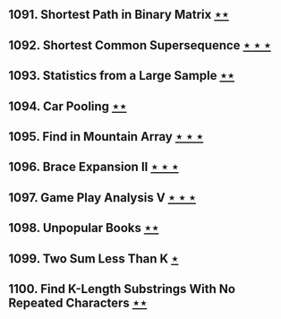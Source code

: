 ## 1091. Shortest Path in Binary Matrix [$\star\star$](https://leetcode.com/problems/shortest-path-in-binary-matrix)

## 1092. Shortest Common Supersequence  [$\star\star\star$](https://leetcode.com/problems/shortest-common-supersequence)

## 1093. Statistics from a Large Sample [$\star\star$](https://leetcode.com/problems/statistics-from-a-large-sample)

## 1094. Car Pooling [$\star\star$](https://leetcode.com/problems/car-pooling)

## 1095. Find in Mountain Array [$\star\star\star$](https://leetcode.com/problems/find-in-mountain-array)

## 1096. Brace Expansion II [$\star\star\star$](https://leetcode.com/problems/brace-expansion-ii)

## 1097. Game Play Analysis V [$\star\star\star$](https://leetcode.com/problems/game-play-analysis-v)

## 1098. Unpopular Books [$\star\star$](https://leetcode.com/problems/unpopular-books)

## 1099. Two Sum Less Than K [$\star$](https://leetcode.com/problems/two-sum-less-than-k)

## 1100. Find K-Length Substrings With No Repeated Characters [$\star\star$](https://leetcode.com/problems/find-k-length-substrings-with-no-repeated-characters)
